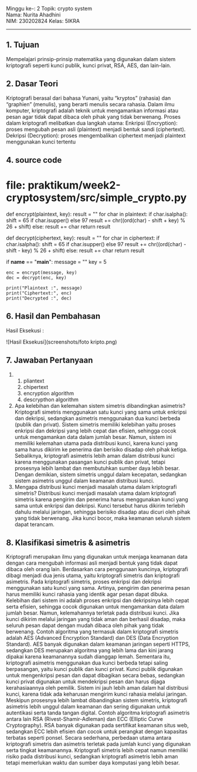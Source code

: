 Minggu ke-: 2
Topik: crypto system  
Nama: Nurita Ahadhini  
NIM: 230202824 
Kelas: 5IKRA  

---

## 1. Tujuan
Mempelajari prinsip-prinsip matematika yang digunakan dalam sistem kriptografi seperti kunci publik, kunci privat, RSA, AES, dan lain-lain.

## 2. Dasar Teori
Kriptografi berasal dari bahasa Yunani, yaitu “kryptos” (rahasia) dan “graphien” (menulis), yang berarti menulis secara rahasia.
Dalam ilmu komputer, kriptografi adalah teknik untuk mengamankan informasi atau pesan agar tidak dapat dibaca oleh pihak yang tidak berwenang.
Proses dalam kriptografi melibatkan dua langkah utama:
Enkripsi (Encryption): proses mengubah pesan asli (plaintext) menjadi bentuk sandi (ciphertext).
Dekripsi (Decryption): proses mengembalikan ciphertext menjadi plaintext menggunakan kunci tertentu

## 4. source code

# file: praktikum/week2-cryptosystem/src/simple_crypto.py

def encrypt(plaintext, key):
    result = ""
    for char in plaintext:
        if char.isalpha():
            shift = 65 if char.isupper() else 97
            result += chr((ord(char) - shift + key) % 26 + shift)
        else:
            result += char
    return result

def decrypt(ciphertext, key):
    result = ""
    for char in ciphertext:
        if char.isalpha():
            shift = 65 if char.isupper() else 97
            result += chr((ord(char) - shift - key) % 26 + shift)
        else:
            result += char
    return result

if __name__ == "__main__":
    message = "<nim><nama>"
    key = 5

    enc = encrypt(message, key)
    dec = decrypt(enc, key)

    print("Plaintext :", message)
    print("Ciphertext:", enc)
    print("Decrypted :", dec)

## 6. Hasil dan Pembahasan

Hasil Eksekusi :


![Hasil Eksekusi](screenshots/foto kripto.png)


## 7. Jawaban Pertanyaan

1. 1. pliantext
   2. chipertext
   3. encryption algorithm
   4. descrypthon algorithm
2. Apa kelebihan dan kelemahan sistem simetris dibandingkan asimetris? Kriptografi simetris menggunakan satu kunci yang sama untuk enkripsi dan dekripsi, sedangkan asimetris menggunakan dua kunci berbeda (publik dan privat).
Sistem simetris memiliki kelebihan yaitu proses enkripsi dan dekripsi yang lebih cepat dan efisien, sehingga cocok untuk mengamankan data dalam jumlah besar. Namun, sistem ini memiliki kelemahan utama pada distribusi kunci, karena kunci yang sama harus dikirim ke penerima dan berisiko disadap oleh pihak ketiga.
Sebaliknya, kriptografi asimetris lebih aman dalam distribusi kunci karena menggunakan pasangan kunci publik dan privat, tetapi prosesnya lebih lambat dan membutuhkan sumber daya lebih besar.
Dengan demikian, sistem simetris unggul dalam kecepatan, sedangkan sistem asimetris unggul dalam keamanan distribusi kunci.
3. Mengapa distribusi kunci menjadi masalah utama dalam kriptografi simetris? Distribusi kunci menjadi masalah utama dalam kriptografi simetris karena pengirim dan penerima harus menggunakan kunci yang sama untuk enkripsi dan dekripsi. Kunci tersebut harus dikirim terlebih dahulu melalui jaringan, sehingga berisiko disadap atau dicuri oleh pihak yang tidak berwenang. Jika kunci bocor, maka keamanan seluruh sistem dapat terancam.

## 8. Klasifikasi simetris & asimetris

Kriptografi merupakan ilmu yang digunakan untuk menjaga keamanan data dengan cara mengubah informasi asli menjadi bentuk yang tidak dapat dibaca oleh orang lain. Berdasarkan cara penggunaan kuncinya, kriptografi dibagi menjadi dua jenis utama, yaitu kriptografi simetris dan kriptografi asimetris.
Pada kriptografi simetris, proses enkripsi dan dekripsi menggunakan satu kunci yang sama. Artinya, pengirim dan penerima pesan harus memiliki kunci rahasia yang identik agar pesan dapat dibuka. Kelebihan dari sistem ini adalah proses enkripsi dan dekripsinya lebih cepat serta efisien, sehingga cocok digunakan untuk mengamankan data dalam jumlah besar. Namun, kelemahannya terletak pada distribusi kunci. Jika kunci dikirim melalui jaringan yang tidak aman dan berhasil disadap, maka seluruh pesan dapat dengan mudah dibaca oleh pihak yang tidak berwenang.
Contoh algoritma yang termasuk dalam kriptografi simetris adalah AES (Advanced Encryption Standard) dan DES (Data Encryption Standard). AES banyak digunakan dalam keamanan jaringan seperti HTTPS, sedangkan DES merupakan algoritma yang lebih lama dan kini jarang dipakai karena keamanannya sudah dianggap lemah.
Sementara itu, kriptografi asimetris menggunakan dua kunci berbeda tetapi saling berpasangan, yaitu kunci publik dan kunci privat. Kunci publik digunakan untuk mengenkripsi pesan dan dapat dibagikan secara bebas, sedangkan kunci privat digunakan untuk mendekripsi pesan dan harus dijaga kerahasiaannya oleh pemilik. Sistem ini jauh lebih aman dalam hal distribusi kunci, karena tidak ada keharusan mengirim kunci rahasia melalui jaringan. Meskipun prosesnya lebih lambat dibandingkan sistem simetris, kriptografi asimetris lebih unggul dalam keamanan dan sering digunakan untuk autentikasi serta tanda tangan digital.
Contoh algoritma kriptografi asimetris antara lain RSA (Rivest-Shamir-Adleman) dan ECC (Elliptic Curve Cryptography). RSA banyak digunakan pada sertifikat keamanan situs web, sedangkan ECC lebih efisien dan cocok untuk perangkat dengan kapasitas terbatas seperti ponsel.
Secara sederhana, perbedaan utama antara kriptografi simetris dan asimetris terletak pada jumlah kunci yang digunakan serta tingkat keamanannya. Kriptografi simetris lebih cepat namun memiliki risiko pada distribusi kunci, sedangkan kriptografi asimetris lebih aman tetapi memerlukan waktu dan sumber daya komputasi yang lebih besar.

